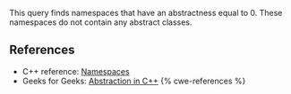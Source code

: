 This query finds namespaces that have an abstractness equal to 0. These namespaces do not contain any abstract classes.


## References
* C++ reference: [Namespaces](https://en.cppreference.com/w/cpp/language/namespace)
* Geeks for Geeks: [Abstraction in C++](https://www.geeksforgeeks.org/abstraction-in-c/)
{% cwe-references %}
